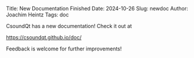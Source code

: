 Title: New Documentation Finished
Date: 2024-10-26
Slug: newdoc
Author: Joachim Heintz
Tags: doc


CsoundQt has a new documentation! Check it out at

<https://csoundqt.github.io/doc/>

Feedback is welcome for further improvements!
